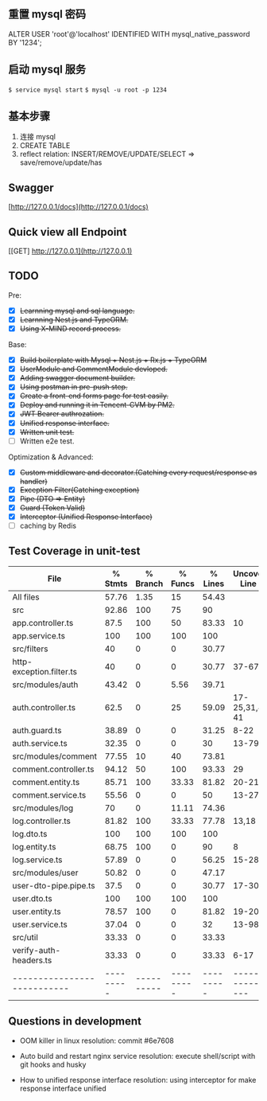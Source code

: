 ## 重置 mysql 密码
ALTER USER 'root'@'localhost' IDENTIFIED WITH mysql_native_password BY '1234';

## 启动 mysql 服务
`$ service mysql start` 
`$ mysql -u root -p 1234`


## 基本步骤
1. 连接 mysql
2. CREATE TABLE
3. reflect relation: INSERT/REMOVE/UPDATE/SELECT => save/remove/update/has 


## Swagger
[http://127.0.0.1/docs](http://127.0.0.1/docs)

## Quick view all Endpoint
[[GET] http://127.0.0.1](http://127.0.0.1)

## TODO
Pre:
- [x] ~~Learnning mysql and sql language.~~
- [x] ~~Learnning Nest.js and TypeORM.~~
- [x] ~~Using X-MIND record process.~~

Base:
- [x] ~~Build boilerplate with Mysql + Nest.js + Rx.js + TypeORM~~ 
- [x] ~~UserModule and CommentModule devloped.~~
- [x] ~~Adding swagger document builder.~~
- [x] ~~Using postman in pre-push step.~~
- [x] ~~Create a front-end forms page for test easily.~~
- [x] ~~Deploy and running it in Tencent-CVM by PM2.~~
- [x] ~~JWT Bearer authrozation.~~
- [x] ~~Unified response interface.~~
- [x] ~~Written unit test.~~
- [ ] Written e2e test.

Optimization & Advanced:

- [x] ~~Custom middleware and decorator.(Catching every request/response as handler)~~ 
- [x] ~~Exception Filter(Catching exception)~~
- [x] ~~Pipe (DTO => Entity)~~
- [x] ~~Guard (Token Valid)~~
- [x] ~~Interceptor (Unified Response Interface)~~
- [ ] caching by Redis

## Test Coverage in unit-test
| File                        | % Stmts   | % Branch   | % Funcs   | % Lines   | Uncovered Line #s   |
| --------------------------- | --------- | ---------- | --------- | --------- | ------------------- |
| All files                   | 57.76     | 1.35       | 15        | 54.43     |
| src                         | 92.86     | 100        | 75        | 90        |
| app.controller.ts           | 87.5      | 100        | 50        | 83.33     | 10                  |
| app.service.ts              | 100       | 100        | 100       | 100       |
| src/filters                 | 40        | 0          | 0         | 30.77     |
| http-exception.filter.ts    | 40        | 0          | 0         | 30.77     | 37-67               |
| src/modules/auth            | 43.42     | 0          | 5.56      | 39.71     |
| auth.controller.ts          | 62.5      | 0          | 25        | 59.09     | 17-25,31,40-41      |
| auth.guard.ts               | 38.89     | 0          | 0         | 31.25     | 8-22                |
| auth.service.ts             | 32.35     | 0          | 0         | 30        | 13-79               |
| src/modules/comment         | 77.55     | 10         | 40        | 73.81     |
| comment.controller.ts       | 94.12     | 50         | 100       | 93.33     | 29                  |
| comment.entity.ts           | 85.71     | 100        | 33.33     | 81.82     | 20-21               |
| comment.service.ts          | 55.56     | 0          | 0         | 50        | 13-27               |
| src/modules/log             | 70        | 0          | 11.11     | 74.36     |
| log.controller.ts           | 81.82     | 100        | 33.33     | 77.78     | 13,18               |
| log.dto.ts                  | 100       | 100        | 100       | 100       |
| log.entity.ts               | 68.75     | 100        | 0         | 90        | 8                   |
| log.service.ts              | 57.89     | 0          | 0         | 56.25     | 15-28               |
| src/modules/user            | 50.82     | 0          | 0         | 47.17     |
| user-dto-pipe.pipe.ts       | 37.5      | 0          | 0         | 30.77     | 17-30               |
| user.dto.ts                 | 100       | 100        | 100       | 100       |
| user.entity.ts              | 78.57     | 100        | 0         | 81.82     | 19-20               |
| user.service.ts             | 37.04     | 0          | 0         | 32        | 13-98               |
| src/util                    | 33.33     | 0          | 0         | 33.33     |
| verify-auth-headers.ts      | 33.33     | 0          | 0         | 33.33     | 6-17                |
| --------------------------- | --------- | ---------- | --------- | --------- | ------------------- |

## Questions in development
- OOM killer in linux 
resolution: commit #6e7608

- Auto build and restart nginx service
resolution: execute shell/script with git hooks and husky 

- How to unified response interface
resolution: using interceptor for make response interface unified